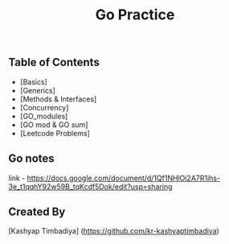 
<h1 align="center"> Go Practice </h1> <br>

<!-- START doctoc generated TOC please keep comment here to allow auto update -->
<!-- DON'T EDIT THIS SECTION, INSTEAD RE-RUN doctoc TO UPDATE -->
## Table of Contents

- [Basics]
- [Generics]
- [Methods & Interfaces]
- [Concurrency]
- [GO_modules]
- [GO mod & GO sum]
- [Leetcode Problems]

## Go notes

link - https://docs.google.com/document/d/1Qf1NHlOi2A7R1ihs-3e_t1qqhY92w59B_tqKcdf5Dok/edit?usp=sharing

## Created By 
[Kashyap Timbadiya] (https://github.com/kr-kashyaptimbadiya)
